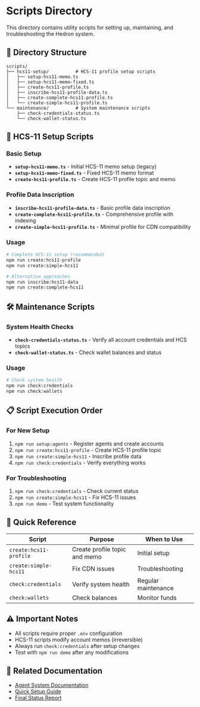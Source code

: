 # Scripts Directory

This directory contains utility scripts for setting up, maintaining, and troubleshooting the Hedron system.

## 📁 Directory Structure

```
scripts/
├── hcs11-setup/          # HCS-11 profile setup scripts
│   ├── setup-hcs11-memo.ts
│   ├── setup-hcs11-memo-fixed.ts
│   ├── create-hcs11-profile.ts
│   ├── inscribe-hcs11-profile-data.ts
│   ├── create-complete-hcs11-profile.ts
│   └── create-simple-hcs11-profile.ts
└── maintenance/          # System maintenance scripts
    ├── check-credentials-status.ts
    └── check-wallet-status.ts
```

## 🔧 HCS-11 Setup Scripts

### Basic Setup
- **`setup-hcs11-memo.ts`** - Initial HCS-11 memo setup (legacy)
- **`setup-hcs11-memo-fixed.ts`** - Fixed HCS-11 memo format
- **`create-hcs11-profile.ts`** - Create HCS-11 profile topic and memo

### Profile Data Inscription
- **`inscribe-hcs11-profile-data.ts`** - Basic profile data inscription
- **`create-complete-hcs11-profile.ts`** - Comprehensive profile with indexing
- **`create-simple-hcs11-profile.ts`** - Minimal profile for CDN compatibility

### Usage
```bash
# Complete HCS-11 setup (recommended)
npm run create:hcs11-profile
npm run create:simple-hcs11

# Alternative approaches
npm run inscribe:hcs11-data
npm run create:complete-hcs11
```

## 🛠️ Maintenance Scripts

### System Health Checks
- **`check-credentials-status.ts`** - Verify all account credentials and HCS topics
- **`check-wallet-status.ts`** - Check wallet balances and status

### Usage
```bash
# Check system health
npm run check:credentials
npm run check:wallets
```

## 📋 Script Execution Order

### For New Setup
1. `npm run setup:agents` - Register agents and create accounts
2. `npm run create:hcs11-profile` - Create HCS-11 profile topic
3. `npm run create:simple-hcs11` - Inscribe profile data
4. `npm run check:credentials` - Verify everything works

### For Troubleshooting
1. `npm run check:credentials` - Check current status
2. `npm run create:simple-hcs11` - Fix HCS-11 issues
3. `npm run demo` - Test system functionality

## 🎯 Quick Reference

| Script | Purpose | When to Use |
|--------|---------|-------------|
| `create:hcs11-profile` | Create profile topic and memo | Initial setup |
| `create:simple-hcs11` | Fix CDN issues | Troubleshooting |
| `check:credentials` | Verify system health | Regular maintenance |
| `check:wallets` | Check balances | Monitor funds |

## ⚠️ Important Notes

- All scripts require proper `.env` configuration
- HCS-11 scripts modify account memos (irreversible)
- Always run `check:credentials` after setup changes
- Test with `npm run demo` after any modifications

## 🔗 Related Documentation

- [Agent System Documentation](../docs/AGENT_SYSTEM_DOCUMENTATION.md)
- [Quick Setup Guide](../docs/QUICK_SETUP_GUIDE.md)
- [Final Status Report](../docs/FINAL_STATUS_REPORT.md)
